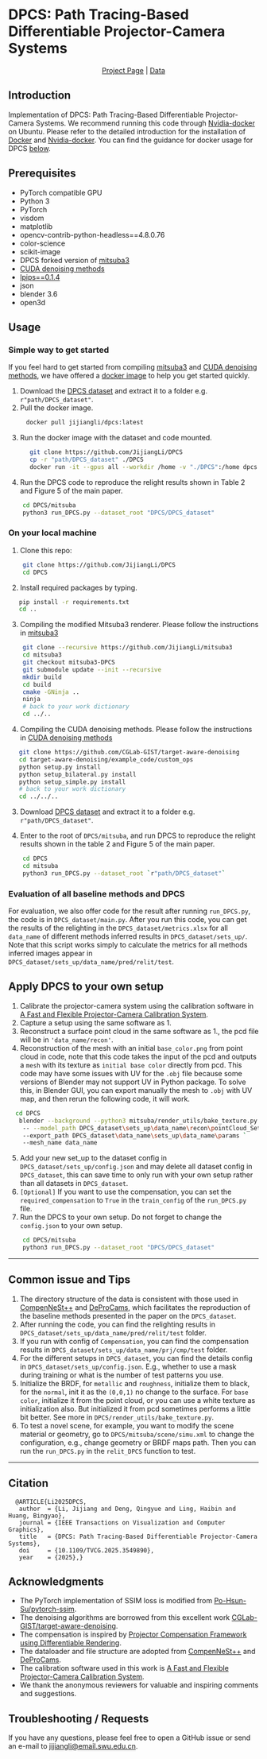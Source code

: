 
# DPCS: Path Tracing-Based Differentiable Projector-Camera Systems

<p align="center">
  <a href="https://jijiangli.github.io/DPCS/">Project Page</a >
  |
  <a href="https://drive.google.com/file/d/10BITDSg3g0y9ajSKn5zqb_1OmO1Xoab5/view?usp=drive_link">Data</a >
</p >

## Introduction
Implementation of DPCS: Path Tracing-Based Differentiable Projector-Camera Systems.
We recommend running this code through [Nvidia-docker](https://hub.docker.com/repository/docker/jijiangli/dpcs/) on Ubuntu. 
Please refer to the detailed introduction for the installation of [Docker](https://docs.docker.com/engine/install/ubuntu/) and [Nvidia-docker](https://docs.nvidia.com/datacenter/cloud-native/container-toolkit/latest/install-guide.html). You can find the guidance for docker usage for DPCS [below](#simple-way-to-get-started).


## Prerequisites
* PyTorch compatible GPU
* Python 3
* PyTorch
* visdom
* matplotlib
* opencv-contrib-python-headless==4.8.0.76
* color-science
* scikit-image
* DPCS forked version of [mitsuba3](https://github.com/JijiangLi/mitsuba3)
* [CUDA denoising methods](https://github.com/CGLab-GIST/target-aware-denoising)
* [lpips==0.1.4](https://github.com/richzhang/PerceptualSimilarity)
* json
* blender 3.6
* open3d


## Usage

### Simple way to get started
If you feel hard to get started from compiling [mitsuba3](https://mitsuba.readthedocs.io/en/stable/src/developer_guide/compiling.html) and [CUDA denoising methods](https://github.com/CGLab-GIST/target-aware-denoising), we have offered a [docker image](https://hub.docker.com/repository/docker/jijiangli/dpcs/)
to help you get started quickly.

1. Download the [DPCS dataset](https://drive.google.com/file/d/10BITDSg3g0y9ajSKn5zqb_1OmO1Xoab5/view?usp=drive_link) and extract it to a folder e.g. `r"path/DPCS_dataset"`.
2. Pull the docker image.
```bash
     docker pull jijiangli/dpcs:latest
```
3. Run the docker image with the dataset and code mounted.
```bash
      git clone https://github.com/JijiangLi/DPCS
      cp -r "path/DPCS_dataset" ./DPCS
      docker run -it --gpus all --workdir /home -v "./DPCS":/home dpcs:latest
```
4. Run the DPCS code to reproduce the relight results shown in Table 2 and Figure 5 of the main paper.
```bash
    cd DPCS/mitsuba
    python3 run_DPCS.py --dataset_root "DPCS/DPCS_dataset"
```

### On your local machine
1. Clone this repo:
```bash
    git clone https://github.com/JijiangLi/DPCS
    cd DPCS
```
   


2. Install required packages by typing.
```bash
   pip install -r requirements.txt
   cd ..
```

3. Compiling the modified Mitsuba3 renderer. Please follow the instructions in [mitsuba3](https://mitsuba.readthedocs.io/en/stable/src/developer_guide/compiling.html)

```bash
    git clone --recursive https://github.com/JijiangLi/mitsuba3
    cd mitsuba3
    git checkout mitsuba3-DPCS
    git submodule update --init --recursive
    mkdir build
    cd build
    cmake -GNinja ..
    ninja
    # back to your work dictionary
    cd ../..
```

4. Compiling the CUDA denoising methods. Please follow the instructions in [CUDA denoising methods](https://github.com/CGLab-GIST/target-aware-denoising)
```bash
   git clone https://github.com/CGLab-GIST/target-aware-denoising
   cd target-aware-denoising/example_code/custom_ops
   python setup.py install
   python setup_bilateral.py install
   python setup_simple.py install
   # back to your work dictionary
   cd ../../..
```

3. Download [DPCS dataset](https://drive.google.com/file/d/10BITDSg3g0y9ajSKn5zqb_1OmO1Xoab5/view?usp=drive_link) and extract it to a folder e.g. `r"path/DPCS_dataset"`.

4. Enter to the root of `DPCS/mitsuba`, and run DPCS to reproduce the relight results shown in the table 2 and Figure 5 of the main paper. 
```bash
    cd DPCS
    cd mitsuba
    python3 run_DPCS.py --dataset_root `r"path/DPCS_dataset"`
```
### Evaluation of all baseline methods and DPCS
For evaluation, we also offer code for the result after running `run_DPCS.py`, the code is in `DPCS_dataset/main.py`. 
After you run this code, you can get the results of the relighting in the `DPCS_dataset/metrics.xlsx` for all `data_name` of different methods inferred results in `DPCS_dataset/sets_up/`.
Note that this script works simply to calculate the metrics for all methods inferred images appear in `DPCS_dataset/sets_up/data_name/pred/relit/test`.
## Apply DPCS to your own setup

1. Calibrate the projector-camera system using the calibration software in [A Fast and Flexible Projector-Camera Calibration System](https://github.com/BingyaoHuang/single-shot-pro-cam-calib).
2. Capture a setup using the same software as 1.
3. Reconstruct a surface point cloud in the same software as 1., the pcd file will be in `'data_name/recon'`.
4. Reconstruction of the mesh with an initial ``base_color.png`` from point cloud in code,
   note that this code takes the input of the pcd and outputs a `mesh` with its texture as `initial base color` directly
   from pcd. This code may have some issues with UV for the `.obj` file because some versions of Blender may not support UV in
   Python package. To solve this, in Blender GUI, you can export manually the mesh to `.obj` with UV map, and then rerun the following code,
   it will work.
```bash
  cd DPCS
   blender --background --python3 mitsuba/render_utils/bake_texture.py `
    -- --model_path DPCS_dataset\sets_up\data_name\recon\pointCloud_Set01.ply `
    --export_path DPCS_dataset\data_name\sets_up\data_name\params `
    --mesh_name data_name
```
5. Add your new set_up to the dataset config in `DPCS_dataset/sets_up/config.json` and may delete all dataset config in `DPCS_dataset`, 
   this can save time to only run with your own setup rather than all datasets in `DPCS_dataset`.
6. `[Optional]` If you want to use the compensation, you can set the `required_compensation` to `True` in the `train_config` of the `run_DPCS.py` file. 
7. Run the DPCS to your own setup. Do not forget to change the `config.json` to your own setup.
```bash
    cd DPCS/mitsuba
    python3 run_DPCS.py --dataset_root "DPCS/DPCS_dataset"
```
----
## Common issue and Tips
1. The directory structure of the data is consistent with those used in [CompenNeSt++](https://github.com/BingyaoHuang/CompenNeSt-plusplus) and [DeProCams](https://github.com/BingyaoHuang/DeProCams), which facilitates the reproduction of the baseline methods presented in the paper on the `DPCS_dataset`.
2. After running the code, you can find the relighting results in `DPCS_dataset/sets_up/data_name/pred/relit/test` folder.
3. If you run with config of `Compensation`, you can find the compensation results in `DPCS_dataset/sets_up/data_name/prj/cmp/test` folder.
4. For the different setups in `DPCS_dataset`, you can find the details config in `DPCS_dataset/sets_up/config.json`.
   E.g., whether to use a mask during training or what is the number of test patterns you use.
5. Initialize the BRDF, for `metallic` and `roughness`, initialize them to black,
   for the `normal`, init it as the `(0,0,1)` no change to the surface. 
   For `base color`, initialize it from the point cloud, or you can use a white texture as initialization also.
   But initialized it from pcd sometimes performs a little bit better. See more in `DPCS/render_utils/bake_texture.py`.
6. To test a novel scene, for example, you want to modify the scene material or geometry,
   go to `DPCS/mitsuba/scene/simu.xml` to change the configuration, e.g., change geometry or BRDF maps path.
   Then you can run the `run_DPCS.py` in the `relit_DPCS` function to test.
----


## Citation
      @ARTICLE{Li2025DPCS,
       author  = {Li, Jijiang and Deng, Qingyue and Ling, Haibin and Huang, Bingyao},
       journal = {IEEE Transactions on Visualization and Computer Graphics},
       title   = {DPCS: Path Tracing-Based Differentiable Projector-Camera Systems},
       doi     = {10.1109/TVCG.2025.3549890},
       year    = {2025},}


## Acknowledgments
- The PyTorch implementation of SSIM loss is modified from [Po-Hsun-Su/pytorch-ssim](https://github.com/Po-Hsun-Su/pytorch-ssim).
- The denoising algorithms are borrowed from this excellent work [CGLab-GIST/target-aware-denoising](https://github.com/CGLab-GIST/target-aware-denoising).
- The compensation is inspired by [Projector Compensation Framework using Differentiable Rendering](https://github.com/CGLab-GIST/pc-using-dr).
- The dataloader and file structure are adopted from [CompenNeSt++](https://github.com/BingyaoHuang/CompenNeSt-plusplus) and [DeProCams](https://github.com/BingyaoHuang/DeProCams).
- The calibration software used in this work is [A Fast and Flexible Projector-Camera Calibration System](https://github.com/BingyaoHuang/single-shot-pro-cam-calib).
- We thank the anonymous reviewers for valuable and inspiring comments and suggestions.

## Troubleshooting / Requests
If you have any questions, please feel free to open a GitHub issue or send an e-mail to [jijiangli@email.swu.edu.cn](jijiangli@email.swu.edu.cn).
